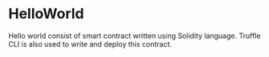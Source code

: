 # HelloWorld
Hello world consist of smart contract written using Solidity language. Truffle CLI is also used to write and deploy this contract.
